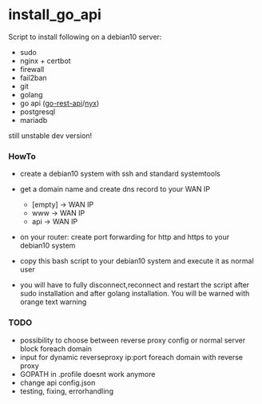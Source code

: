 # install_go_api
Script to install following on a debian10 server:
- sudo
- nginx + certbot
- firewall
- fail2ban
- git
- golang
- go api ([go-rest-api](https://github.com/gabrielix29/go-rest-api)/[nyx](https://github.com/authenter/nyx))
- postgresql
- mariadb

still unstable dev version!

### HowTo
- create a debian10 system with ssh and standard systemtools
- get a domain name and create dns record to your WAN IP
  - [empty]  ->  WAN IP
  - www      ->  WAN IP
  - api      ->  WAN IP
  
- on your router: create port forwarding for http and https to your debian10 system 
- copy this bash script to your debian10 system and execute it as normal user
- you will have to fully disconnect,reconnect and restart the script after sudo installation and after golang installation. You will be warned with orange text warning


### TODO
- possibility to choose between reverse proxy config or normal server block foreach domain
- input for dynamic reverseproxy ip:port foreach domain with reverse proxy
- GOPATH in .profile doesnt work anymore
- change api config.json
- testing, fixing, errorhandling
